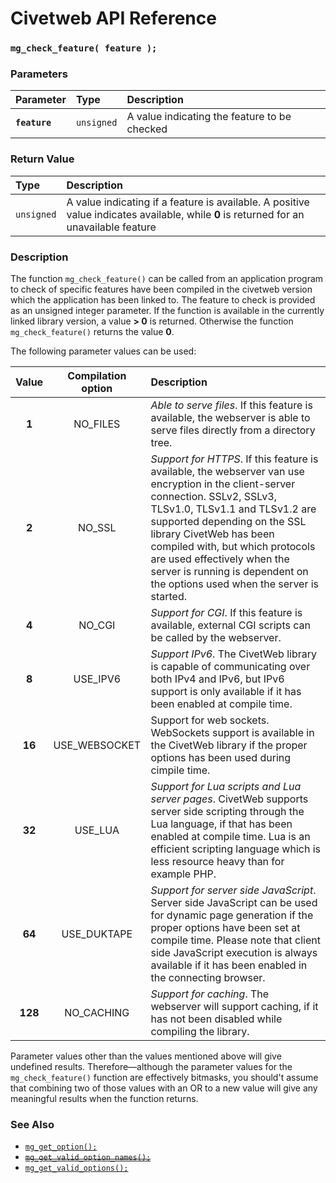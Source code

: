 # Civetweb API Reference

### `mg_check_feature( feature );`

### Parameters

| Parameter | Type | Description |
| :--- | :--- | :--- |
|**`feature`**|`unsigned`| A value indicating the feature to be checked |

### Return Value

| Type | Description |
| :--- | :--- |
|`unsigned`| A value indicating if a feature is available. A positive value indicates available, while **0** is returned for an unavailable feature |

### Description

The function `mg_check_feature()` can be called from an application program to check of specific features have been compiled in the civetweb version which the application has been linked to. The feature to check is provided as an unsigned integer parameter. If the function is available in the currently linked library version, a value **> 0** is returned. Otherwise the function `mg_check_feature()` returns the value **0**.

The following parameter values can be used:

| Value | Compilation option | Description |
| :---: | :---: | :--- |
| **1** | NO_FILES | *Able to serve files*.  If this feature is available, the webserver is able to serve files directly from a directory tree. |
| **2** | NO_SSL | *Support for HTTPS*. If this feature is available, the webserver van use encryption in the client-server connection. SSLv2, SSLv3, TLSv1.0, TLSv1.1 and TLSv1.2 are supported depending on the SSL library CivetWeb has been compiled with, but which protocols are used effectively when the server is running is dependent on the options used when the server is started. |
| **4** | NO_CGI | *Support for CGI*. If this feature is available, external CGI scripts can be called by the webserver. |
| **8** | USE_IPV6 | *Support IPv6*. The CivetWeb library is capable of communicating over both IPv4 and IPv6, but IPv6 support is only available if it has been enabled at compile time. |
| **16** | USE_WEBSOCKET | Support for web sockets. WebSockets support is available in the CivetWeb library if the proper options has been used during cimpile time. |
| **32** | USE_LUA | *Support for Lua scripts and Lua server pages*. CivetWeb supports server side scripting through the Lua language, if that has been enabled at compile time. Lua is an efficient scripting language which is less resource heavy than for example PHP. |
| **64** | USE_DUKTAPE | *Support for server side JavaScript*. Server side JavaScript can be used for dynamic page generation if the proper options have been set at compile time. Please note that client side JavaScript execution is always available if it has been enabled in the connecting browser. |
| **128** | NO_CACHING | *Support for caching*. The webserver will support caching, if it has not been disabled while compiling the library. |

Parameter values other than the values mentioned above will give undefined results. Therefore&mdash;although the parameter values for the `mg_check_feature()` function are effectively bitmasks, you should't assume that combining two of those values with an OR to a new value will give any meaningful results when the function returns.

### See Also

* [`mg_get_option();`](mg_get_option.md)
* [~~`mg_get_valid_option_names();`~~](mg_get_valid_option_names.md)
* [`mg_get_valid_options();`](mg_get_valid_options.md)
